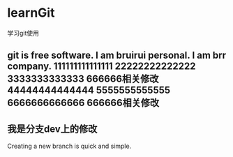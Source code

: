 # learnGit
学习git使用

git is free software.
I am bruirui personal.
I am brr company.
111111111111111
22222222222222
3333333333333
666666相关修改
44444444444444
5555555555555
6666666666666
666666相关修改
---------------------
我是分支dev上的修改
---------------------

Creating a new branch is quick and simple.

